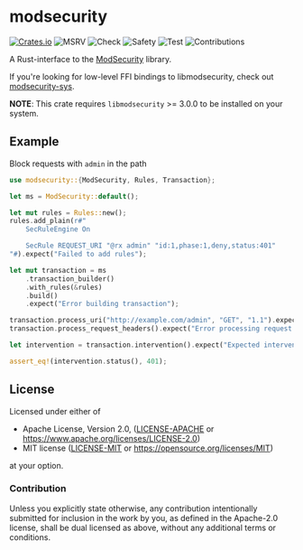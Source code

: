# modsecurity

[![Crates.io](https://img.shields.io/crates/v/modsecurity.svg)](https://crates.io/crates/modsecurity) ![MSRV](https://img.shields.io/badge/msrv-1.58.1-orange) ![Check](https://github.com/rkrishn7/rust-modsecurity/actions/workflows/check.yml/badge.svg) ![Safety](https://github.com/rkrishn7/rust-modsecurity/actions/workflows/safety.yml/badge.svg) ![Test](https://github.com/rkrishn7/rust-modsecurity/actions/workflows/test.yml/badge.svg) ![Contributions](https://img.shields.io/badge/contributions-welcome-green)


A Rust-interface to the [ModSecurity](https://github.com/owasp-modsecurity/ModSecurity/) library.

If you're looking for low-level FFI bindings to libmodsecurity, check out [modsecurity-sys](./modsecurity-sys/README.md).

**NOTE**: This crate requires `libmodsecurity` >= 3.0.0 to be installed on your system.

## Example

Block requests with `admin` in the path

```rust
use modsecurity::{ModSecurity, Rules, Transaction};

let ms = ModSecurity::default();

let mut rules = Rules::new();
rules.add_plain(r#"
    SecRuleEngine On

    SecRule REQUEST_URI "@rx admin" "id:1,phase:1,deny,status:401"
"#).expect("Failed to add rules");

let mut transaction = ms
    .transaction_builder()
    .with_rules(&rules)
    .build()
    .expect("Error building transaction");

transaction.process_uri("http://example.com/admin", "GET", "1.1").expect("Error processing URI");
transaction.process_request_headers().expect("Error processing request headers");

let intervention = transaction.intervention().expect("Expected intervention");

assert_eq!(intervention.status(), 401);
```

## License

Licensed under either of

* Apache License, Version 2.0, ([LICENSE-APACHE](LICENSE-APACHE) or https://www.apache.org/licenses/LICENSE-2.0)
* MIT license ([LICENSE-MIT](LICENSE-MIT) or https://opensource.org/licenses/MIT)

at your option.

### Contribution

Unless you explicitly state otherwise, any contribution intentionally
submitted for inclusion in the work by you, as defined in the Apache-2.0
license, shall be dual licensed as above, without any additional terms or
conditions.
